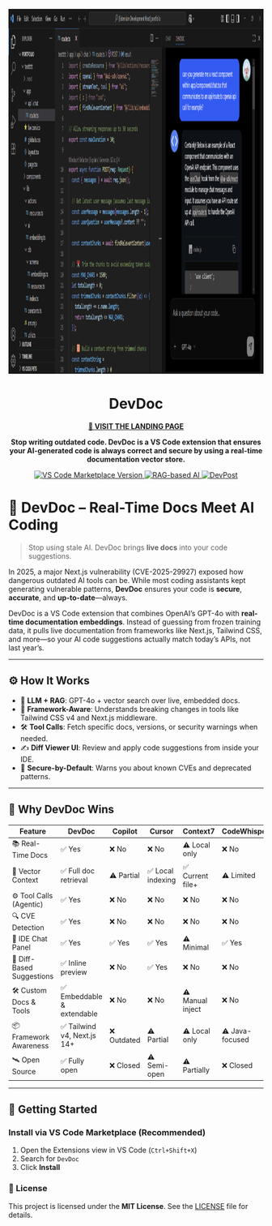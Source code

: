 <p align="center">
  <img width="1280" height="720" alt="Frame 134" src="https://github.com/AhmedJader/DevDoc/blob/main/public/devdoc.png" />
</p>

<h1 align="center">DevDoc</h1>

<p align="center">
  <a href="https://devdoc-ai.vercel.app/" target="_blank"><strong>🚀 VISIT THE LANDING PAGE</strong></a>
</p>


<p align="center">
  <strong>Stop writing outdated code. DevDoc is a VS Code extension that ensures your AI-generated code is always correct and secure by using a real-time documentation vector store.</strong>
</p>

<p align="center">
  <!-- VS Code Marketplace Version -->
  <a href="https://marketplace.visualstudio.com/items?itemName=dev-doc.dev-doc">
    <img src="https://img.shields.io/visual-studio-marketplace/v/dev-doc.dev-doc?style=for-the-badge&label=VS%20Marketplace&color=blue" alt="VS Code Marketplace Version">
  </a>

 <!-- VS Code Marketplace Rating -->
  <a href="https://marketplace.visualstudio.com/items?itemName=dev-doc.dev-doc">
    <img src="https://img.shields.io/badge/RAG-Enabled-brightgreen?style=for-the-badge&logo=brain&logoColor=white" alt="RAG-based AI">
  </a>

  <!-- GitHub Actions CI Status (customize USERNAME and REPO) -->
  <a href="https://devpost.com/software/devdoc-c4xwkv">
  <img src="https://img.shields.io/badge/DevPost-Project-0A0A23?style=for-the-badge&logo=devpost&logoColor=white" alt="DevPost">
</a>

</p>


# 🧠 DevDoc – Real-Time Docs Meet AI Coding

> Stop using stale AI. DevDoc brings **live docs** into your code suggestions.

In 2025, a major Next.js vulnerability (CVE-2025-29927) exposed how dangerous outdated AI tools can be. While most coding assistants kept generating vulnerable patterns, **DevDoc** ensures your code is **secure**, **accurate**, and **up-to-date**—always.

DevDoc is a VS Code extension that combines OpenAI’s GPT-4o with **real-time documentation embeddings**. Instead of guessing from frozen training data, it pulls live documentation from frameworks like Next.js, Tailwind CSS, and more—so your AI code suggestions actually match today’s APIs, not last year’s.

---

## ⚙️ How It Works

- 🧠 **LLM + RAG**: GPT-4o + vector search over live, embedded docs.
- 🧩 **Framework-Aware**: Understands breaking changes in tools like Tailwind CSS v4 and Next.js middleware.
- 🛠️ **Tool Calls**: Fetch specific docs, versions, or security warnings when needed.
- ✍️ **Diff Viewer UI**: Review and apply code suggestions from inside your IDE.
- 🔐 **Secure-by-Default**: Warns you about known CVEs and deprecated patterns.

---

## 🚀 Why DevDoc Wins

| Feature                        | **DevDoc**                      | Copilot       | Cursor         | Context7       | CodeWhisperer     |
|-------------------------------|----------------------------------|---------------|----------------|----------------|--------------------|
| 📚 Real-Time Docs             | ✅ Yes                          | ❌ No         | ❌ No          | ⚠️ Local only   | ❌ No               |
| 🧠 Vector Context             | ✅ Full doc retrieval           | ⚠️ Partial    | ✅ Local indexing | ✅ Current file+ | ⚠️ Limited          |
| ⚙️ Tool Calls (Agentic)       | ✅ Yes                          | ❌ No         | ❌ No          | ❌ No           | ❌ No               |
| 🔍 CVE Detection              | ✅ Yes                          | ❌ No         | ❌ No          | ❌ No           | ❌ No               |
| 💬 IDE Chat Panel             | ✅ Yes                          | ✅ Yes        | ✅ Yes         | ⚠️ Minimal      | ✅ Yes              |
| 🔄 Diff-Based Suggestions     | ✅ Inline preview               | ❌ No         | ✅ Yes         | ❌ No           | ❌ No               |
| 🛠️ Custom Docs & Tools       | ✅ Embeddable & extendable      | ❌ No         | ❌ No          | ⚠️ Manual inject | ❌ No               |
| 📦 Framework Awareness        | ✅ Tailwind v4, Next.js 14+     | ❌ Outdated   | ⚠️ Partial     | ⚠️ Local only   | ⚠️ Java-focused     |
| 🛰️ Open Source               | ✅ Fully open                   | ❌ Closed     | ⚠️ Semi-open   | ⚠️ Partially    | ❌ Closed           |


---

## 🧪 Getting Started

### Install via VS Code Marketplace (Recommended)

1. Open the Extensions view in VS Code (`Ctrl+Shift+X`)
2. Search for `DevDoc`
3. Click **Install**



### 📝 License

This project is licensed under the **MIT License**. See the [LICENSE](URL_TO_LICENSE) file for details.
